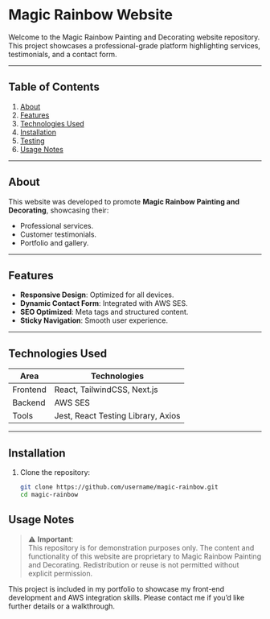 # Magic Rainbow Website

Welcome to the Magic Rainbow Painting and Decorating website repository. This project showcases a professional-grade platform highlighting services, testimonials, and a contact form.

---

## Table of Contents
1. [About](#about)
2. [Features](#features)
3. [Technologies Used](#technologies-used)
4. [Installation](#installation)
5. [Testing](#testing)
6. [Usage Notes](#usage-notes)

---

## About

This website was developed to promote **Magic Rainbow Painting and Decorating**, showcasing their:
- Professional services.
- Customer testimonials.
- Portfolio and gallery.

---

## Features
- **Responsive Design**: Optimized for all devices.
- **Dynamic Contact Form**: Integrated with AWS SES.
- **SEO Optimized**: Meta tags and structured content.
- **Sticky Navigation**: Smooth user experience.

---

## Technologies Used
| Area     | Technologies                |
|----------|-----------------------------|
| Frontend | React, TailwindCSS, Next.js |
| Backend  | AWS SES                     |
| Tools    | Jest, React Testing Library, Axios |

---

## Installation
1. Clone the repository:
   ```bash
   git clone https://github.com/username/magic-rainbow.git
   cd magic-rainbow

## Usage Notes

> ⚠️ **Important**:  
> This repository is for demonstration purposes only. The content and functionality of this website are proprietary to Magic Rainbow Painting and Decorating. Redistribution or reuse is not permitted without explicit permission.  

This project is included in my portfolio to showcase my front-end development and AWS integration skills. Please contact me if you’d like further details or a walkthrough.
